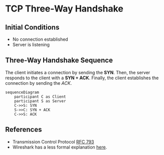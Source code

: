 # TCP Three-Way Handshake

## Initial Conditions

+ No connection established
+ Server is listening

## Three-Way Handshake Sequence

The client initiates a connection by sending the __SYN__.
Then, the server responds to the client with a __SYN + ACK__.
Finally, the client establishes the connection by sending the _ACK_.

```mermaid
sequenceDiagram
    participant C as Client
    participant S as Server
    C->>S: SYN
    S->>C: SYN + ACK
    C->>S: ACK
```

## References

+ Transmission Control Protocol [RFC 793](https://www.rfc-editor.org/rfc/rfc793.html)
+ Wireshark has a less formal explanation [here](https://wiki.wireshark.org/TCP_3_way_handshaking).
